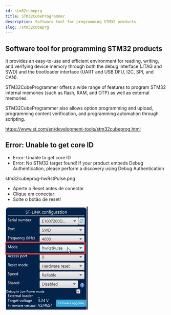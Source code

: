 ```yaml
---
id: stm32cubeprg
title: STM32CubeProgrammer
description: Software tool for programming STM32 products.
slug: /stm32cubeprg
---
```


## Software tool for programming STM32 products

It provides an easy-to-use and efficient environment for reading, writing, and verifying device memory through both the debug interface (JTAG and SWD) and the bootloader interface (UART and USB DFU, I2C, SPI, and CAN).

STM32CubeProgrammer offers a wide range of features to program STM32 internal memories (such as flash, RAM, and OTP) as well as external memories.

STM32CubeProgrammer also allows option programming and upload, programming content verification, and programming automation through scripting.

https://www.st.com/en/development-tools/stm32cubeprog.html

## Error: Unable to get core ID
- Error: Unable to get core ID
- Error: No STM32 target found! If your product embeds Debug Authentication, please perform a discovery using Debug Authentication

stm32cubeprog-hwRstPulse.png

- Aperte o Reset antes de conectar
- Clique em conectar
- Solte o botão de reset!

![hwRstPulse](/img/software/stm32cubeprog-hwRstPulse.png)
